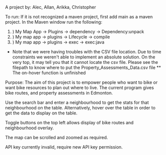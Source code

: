 A project by:
Alec, Allan, Arikka, Christopher

To run:
If it is not recognized a maven project, first add main as a maven project.
In the Maven window run the following:
1. ) My Map App -> Plugins -> dependency -> Dependency:unpack
2. ) My map app -> plugins -> Lifecycle -> compile
3. ) My map app -> plugins -> exec -> exec:java
* Note that we were having troubles with the CSV file location. Due to time constraints we weren't able to implement an absolute solution.
   On the very top, it may tell you that it cannot locate the csv file. Please see the filepath to know where to put the Property_Assessments_Data.csv file
** The on-hover function is unfinished

Purpose:
The aim of this project is to empower people who want to bike or want bike resources to plan out where to live. 
The current program gives bike routes, and property assessments in Edmonton. 

Use the search bar and enter a neighbourhood to get the stats for that neighbourhood on the table.
Alternatively, hover over the table in order to get the data to display on the table.

Toggle buttons on the top left allows display of bike routes and neighbourhood overlay.

The map can be scrolled and zoomed as required.

API key currently invalid, require new API key permission. 
